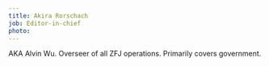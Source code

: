 ```yaml
---
title: Akira Rorschach
job: Editor-in-chief
photo: 
---
```


AKA Alvin Wu. Overseer of all ZFJ operations. Primarily covers government. 